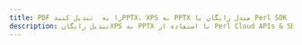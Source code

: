 ---title: PDF را به  تبدیل کنیدPPTX، XPS به PPTX مبدل رایگان یا Perl SDKdescription: تبدیل رایگانXPS به PPTX با استفاده از Perl Cloud APIs & SDK همچنین اسناد PDF را در Cloud ایجاد، ویرایش و رندر کنید.---